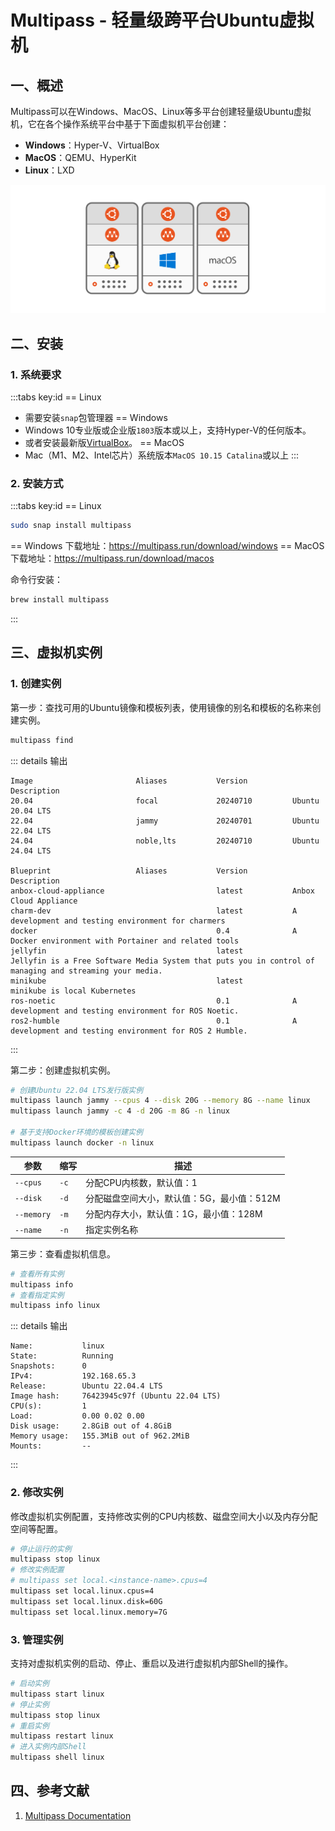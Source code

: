 # Multipass - 轻量级跨平台Ubuntu虚拟机

## 一、概述

Multipass可以在Windows、MacOS、Linux等多平台创建轻量级Ubuntu虚拟机，它在各个操作系统平台中基于下面虚拟机平台创建：

- **Windows**：Hyper-V、VirtualBox
- **MacOS**：QEMU、HyperKit
- **Linux**：LXD

![](images/multipass/1.png#svg-dark)

## 二、安装

### 1. 系统要求

:::tabs key:id
== Linux
- 需要安装`snap`包管理器
== Windows
- Windows 10专业版或企业版`1803`版本或以上，支持Hyper-V的任何版本。
- 或者安装最新版[VirtualBox](https://www.oracle.com/technetwork/server-storage/virtualbox/downloads/index.html)。
== MacOS
- Mac（M1、M2、Intel芯片）系统版本`MacOS 10.15 Catalina`或以上
:::

### 2. 安装方式

:::tabs key:id
== Linux
```bash
sudo snap install multipass
```
== Windows
下载地址：https://multipass.run/download/windows
== MacOS
下载地址：https://multipass.run/download/macos

命令行安装：
```bash
brew install multipass
```
:::

## 三、虚拟机实例

### 1. 创建实例

第一步：查找可用的Ubuntu镜像和模板列表，使用镜像的别名和模板的名称来创建实例。

```bash
multipass find
```
::: details 输出
```
Image                       Aliases           Version          Description
20.04                       focal             20240710         Ubuntu 20.04 LTS
22.04                       jammy             20240701         Ubuntu 22.04 LTS
24.04                       noble,lts         20240710         Ubuntu 24.04 LTS

Blueprint                   Aliases           Version          Description
anbox-cloud-appliance                         latest           Anbox Cloud Appliance
charm-dev                                     latest           A development and testing environment for charmers
docker                                        0.4              A Docker environment with Portainer and related tools
jellyfin                                      latest           Jellyfin is a Free Software Media System that puts you in control of managing and streaming your media.
minikube                                      latest           minikube is local Kubernetes
ros-noetic                                    0.1              A development and testing environment for ROS Noetic.
ros2-humble                                   0.1              A development and testing environment for ROS 2 Humble.
```
:::

第二步：创建虚拟机实例。

```bash
# 创建Ubuntu 22.04 LTS发行版实例
multipass launch jammy --cpus 4 --disk 20G --memory 8G --name linux
multipass launch jammy -c 4 -d 20G -m 8G -n linux

# 基于支持Docker环境的模板创建实例
multipass launch docker -n linux
```

|参数|缩写|描述|
|-|-|-|
|`--cpus`|`-c`|分配CPU内核数，默认值：1|
|`--disk`|`-d`|分配磁盘空间大小，默认值：5G，最小值：512M|
|`--memory`|`-m`|分配内存大小，默认值：1G，最小值：128M|
|`--name`|`-n`|指定实例名称|


第三步：查看虚拟机信息。

```bash
# 查看所有实例
multipass info
# 查看指定实例
multipass info linux
```
::: details 输出
```
Name:           linux
State:          Running
Snapshots:      0
IPv4:           192.168.65.3
Release:        Ubuntu 22.04.4 LTS
Image hash:     76423945c97f (Ubuntu 22.04 LTS)
CPU(s):         1
Load:           0.00 0.02 0.00
Disk usage:     2.8GiB out of 4.8GiB
Memory usage:   155.3MiB out of 962.2MiB
Mounts:         --
```
:::

### 2. 修改实例

修改虚拟机实例配置，支持修改实例的CPU内核数、磁盘空间大小以及内存分配空间等配置。

```bash
# 停止运行的实例
multipass stop linux
# 修改实例配置
# multipass set local.<instance-name>.cpus=4
multipass set local.linux.cpus=4
multipass set local.linux.disk=60G
multipass set local.linux.memory=7G
```

### 3. 管理实例

支持对虚拟机实例的启动、停止、重启以及进行虚拟机内部Shell的操作。

```bash
# 启动实例
multipass start linux
# 停止实例
multipass stop linux
# 重启实例
multipass restart linux
# 进入实例内部Shell
multipass shell linux
```

## 四、参考文献

1. [Multipass Documentation](https://multipass.run/docs)